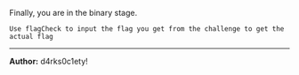 Finally, you are in the binary stage.

`Use flagCheck to input the flag you get from the challenge to get the actual flag`

---
**Author:** d4rks0c1ety!